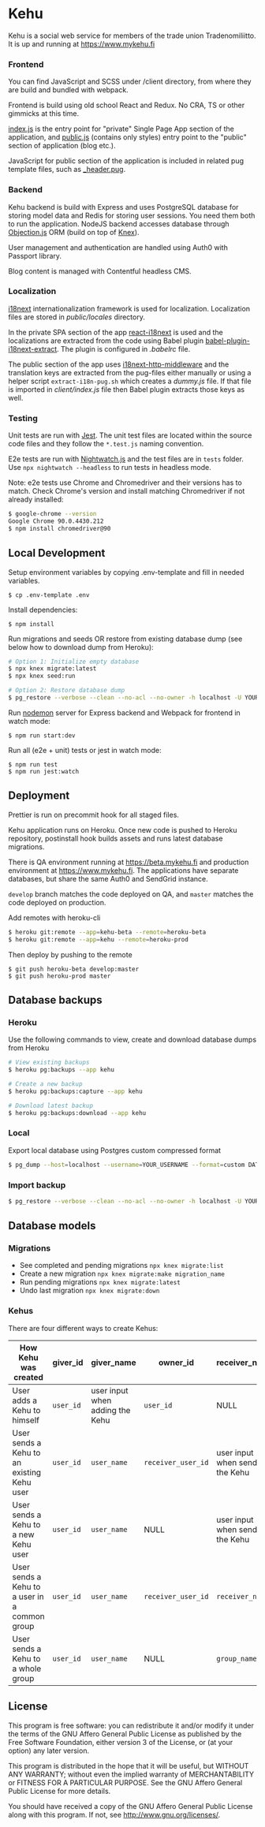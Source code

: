 # Kehu

Kehu is a social web service for members of the trade union Tradenomiliitto. It is up and running at https://www.mykehu.fi

### Frontend

You can find JavaScript and SCSS under /client directory, from where they are build and bundled with webpack.

Frontend is build using old school React and Redux. No CRA, TS or other gimmicks at this time.

[index.js](client/index.js) is the entry point for "private" Single Page App section of the application, and [public.js](client/public.js) (contains only styles) entry point to the "public" section of application (blog etc.).

JavaScript for public section of the application is included in related pug template files, such as [\_header.pug](views/_header.pug).

### Backend

Kehu backend is build with Express and uses PostgreSQL database for storing model data and Redis for storing user sessions. You need them both
to run the application. NodeJS backend accesses database through [Objection.js](https://vincit.github.io/objection.js/) ORM (build on top of [Knex](https://knexjs.org)).

User management and authentication are handled using Auth0 with Passport library.

Blog content is managed with Contentful headless CMS.

### Localization

[i18next](https://www.i18next.com/) internationalization framework is used for localization. Localization files are stored in _public/locales_ directory.

In the private SPA section of the app [react-i18next](https://react.i18next.com/) is used and the localizations are extracted from the code using Babel plugin [babel-plugin-i18next-extract](https://i18next-extract.netlify.app/). The plugin is configured in _.babelrc_ file.

The public section of the app uses [i18next-http-middleware](https://github.com/i18next/i18next-http-middleware) and the translation keys are extracted from the pug-files either manually or using a helper script `extract-i18n-pug.sh` which creates a _dummy.js_ file. If that file is imported in _client/index.js_ file then Babel plugin extracts those keys as well.

### Testing

Unit tests are run with [Jest](https://jestjs.io). The unit test files are located within the source code files and
they follow the `*.test.js` naming convention.

E2e tests are run with [Nightwatch.js](https://nightwatchjs.org) and the test files are in `tests` folder.
Use `npx nightwatch --headless` to run tests in headless mode.

Note: e2e tests use Chrome and Chromedriver and their versions has to match. Check Chrome's version and install matching Chromedriver if not already installed:

```bash
$ google-chrome --version
Google Chrome 90.0.4430.212
$ npm install chromedriver@90
```

## Local Development

Setup environment variables by copying .env-template and fill in needed variables.

```
$ cp .env-template .env
```

Install dependencies:

```
$ npm install
```

Run migrations and seeds OR restore from existing database dump (see below how to download dump from Heroku):

```bash
# Option 1: Initialize empty database
$ npx knex migrate:latest
$ npx knex seed:run

# Option 2: Restore database dump
$ pg_restore --verbose --clean --no-acl --no-owner -h localhost -U YOUR_USERNAME -d DATABASE_NAME latest.dump
```

Run [nodemon](https://nodemon.io) server for Express backend and Webpack for frontend in watch mode:

```
$ npm run start:dev
```

Run all (e2e + unit) tests or jest in watch mode:

```
$ npm run test
$ npm run jest:watch
```

## Deployment

Prettier is run on precommit hook for all staged files.

Kehu application runs on Heroku. Once new code is pushed to Heroku repository, postinstall hook builds assets and runs
latest database migrations.

There is QA environment running at https://beta.mykehu.fi and production environment at https://www.mykehu.fi. The applications have separate databases, but share the same Auth0 and SendGrid instance.

`develop` branch matches the code deployed on QA, and `master` matches the code deployed on production.

Add remotes with heroku-cli

```bash
$ heroku git:remote --app=kehu-beta --remote=heroku-beta
$ heroku git:remote --app=kehu --remote=heroku-prod
```

Then deploy by pushing to the remote

```
$ git push heroku-beta develop:master
$ git push heroku-prod master
```

## Database backups

### Heroku

Use the following commands to view, create and download database dumps from Heroku

```bash
# View existing backups
$ heroku pg:backups --app kehu

# Create a new backup
$ heroku pg:backups:capture --app kehu

# Download latest backup
$ heroku pg:backups:download --app kehu
```

### Local

Export local database using Postgres custom compressed format

```bash
$ pg_dump --host=localhost --username=YOUR_USERNAME --format=custom DATABASE_NAME > kehudb_`date +%Y%m%d`.dump
```

### Import backup

```bash
$ pg_restore --verbose --clean --no-acl --no-owner -h localhost -U YOUR_USERNAME -d DATABASE_NAME latest.dump
```

## Database models

### Migrations

- See completed and pending migrations `npx knex migrate:list`
- Create a new migration `npx knex migrate:make migration_name`
- Run pending migrations `npx knex migrate:latest`
- Undo last migration `npx knex migrate:down`

### Kehus

There are four different ways to create Kehus:

| How Kehu was created                          | giver_id  | giver_name                      | owner_id           | receiver_name                    | receiver_email                         | claim_id | group_id   | is_public                        |
| --------------------------------------------- | --------- | ------------------------------- | ------------------ | -------------------------------- | -------------------------------------- | -------- | ---------- | -------------------------------- |
| User adds a Kehu to himself                   | `user_id` | user input when adding the Kehu | `user_id`          | NULL                             | NULL                                   | NULL     | NULL       | NULL                             |
| User sends a Kehu to an existing Kehu user    | `user_id` | `user_name`                     | `receiver_user_id` | user input when sending the Kehu | email found from user database         | NULL     | NULL       | NULL                             |
| User sends a Kehu to a new Kehu user          | `user_id` | `user_name`                     | NULL               | user input when sending the Kehu | email **NOT** found from user database | uuidv4   | NULL       | NULL                             |
| User sends a Kehu to a user in a common group | `user_id` | `user_name`                     | `receiver_user_id` | `receiver_name`                  | `receiver_email`                       | NULL     | `group_id` | `true/false` based on user input |
| User sends a Kehu to a whole group            | `user_id` | `user_name`                     | NULL               | `group_name`                     | NULL                                   | NULL     | `group_id` | `true`                           |

## License

This program is free software: you can redistribute it and/or modify it under the terms of the GNU Affero General Public License as published by the Free Software Foundation, either version 3 of the License, or (at your option) any later version.

This program is distributed in the hope that it will be useful, but WITHOUT ANY WARRANTY; without even the implied warranty of MERCHANTABILITY or FITNESS FOR A PARTICULAR PURPOSE. See the GNU Affero General Public License for more details.

You should have received a copy of the GNU Affero General Public License along with this program. If not, see http://www.gnu.org/licenses/.
